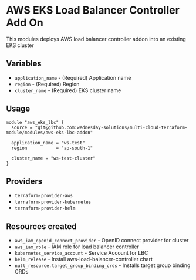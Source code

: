# AWS EKS Load Balancer Controller Add On

This modules deploys AWS load balancer controller addon into an existing EKS cluster

## Variables

- `application_name` - (Required) Application name
- `region` - (Required) Region
- `cluster_name` - (Required) EKS cluster name

## Usage

```hcl
module "aws_eks_lbc" {
  source = "git@github.com:wednesday-solutions/multi-cloud-terraform-module/modules/aws-eks-lbc-addon"

  application_name = "ws-test"
  region           = "ap-south-1"

  cluster_name = "ws-test-cluster"
}
```

## Providers

- `terraform-provider-aws`
- `terraform-provider-kubernetes`
- `terraform-provider-helm`

## Resources created

- `aws_iam_openid_connect_provider` - OpenID connect provider for cluster
- `aws_iam_role` - IAM role for load balancer controller
- `kubernetes_service_account` - Service Account for LBC
- `helm_release` - Install aws-load-balancer-controller chart
- `null_resource.target_group_binding_crds` - Installs target group binding CRDs
